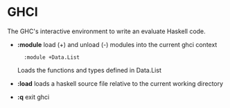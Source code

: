 # GHCI 
The GHC's interactive environment to write an evaluate Haskell code.

- __:module__ load (+) and unload (-) modules into the current ghci context

        :module +Data.List
    Loads the functions and types defined in Data.List

- __:load__ loads a haskell source file relative to the current working directory

- __:q__ exit ghci
